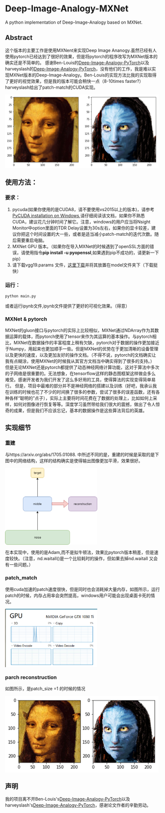 # Deep-Image-Analogy-MXNet
A python implementation of Deep-Image-Analogy based on MXNet.
## Abstract
这个版本的主要工作是使用MXNent来实现Deep Image Ananogy.虽然已经有人使用pytorch已经达到了很好的效果，但是将pytorch的程序改写为MXNet版本的确实还是不简单的。
感谢Ben-Louis的[Deep-Image-Analogy-PyTorch](https://github.com/Ben-Louis/Deep-Image-Analogy-PyTorch.git)以及harveyslash的[Deep-Image-Analogy-PyTorch](https://github.com/harveyslash/Deep-Image-Analogy-PyTorch.git)，没有他们的工作，我是难以实现MXNet版本的Deep-Image-Analogy。Ben-Louis的实现方法比我的实现取得了更好的视觉效果，但是我的版本可能会稍快一点（8-10times faster?）harveyslash给出了patch-match的CUDA实现。

<img src="./result/result.png" width = "500"  align=center />

## 使用方法：
### 要求：
1. pycuda(如果你使用的是CUDA8，请不要使用vs2015以上的版本)，请参考[PyCUDA installation on Windows](https://github.com/drasmuss/hessianfree/wiki/PyCUDA-installation-on-Windows),请仔细阅读该文档，如果你不熟悉CUDA，建议花几分钟时间了解它。注意，windows的用户应当将Nsight Monitor中option里面的TDR Delay设置为30s左右，如果你的显卡较差，建议你把这个时间设置的大一些，或者是适当减小patch-match的迭代次数。随后需要重启电脑。
2. MXNet GPU 版本。（如果你在导入MXNet的时候遇到了openSSL方面的错误，请使用指令**pip install -u pyopenssl**,如果遇到pip不成功的，请更新一下pip）
3. 请下载vgg19.params 文件，[这里下载](https://apache-mxnet.s3-accelerate.dualstack.amazonaws.com/gluon/models/vgg19-f7134366.zip)并将其放置在model文件夹下（下载挺快）
### 运行：
```
python main.py
```
或者运行ipynb文件,ipynb文件提供了更好的可视化效果。（得意）
### MXNet & pytorch
MXNet的gluon接口与pytorch的实际上比较相似，MXNet通过NDArray作为其数据运算的载体，而pytorch使用了tensor来作为其运算的基本操作。与pytorch相比，MXNet在数据操作的丰富程度上稍有欠缺，pytorch对于数据的操作更加接近于Numpy，用起来也更加顺手一些。但是MXNet的优势在于更加清晰的设备管理以及更快的速度，以及更加友好的操作文档。（不得不说，pytorch的文档确实让我有点糊涂，使用MXNet的时候我从其官方文档当中确实得到了很多的支持。）
但是无论MXNet还是pytorch都提供了动态神经网络计算功能，这对于算法中多次的子网络是很重要的。无法想象，在tensorflow这样的静态图框架这样做会多么难受。感谢开发者为我们开发了这么多好用的工具，使得算法的实现变得简单易行。
但是，项目中最难的部分并不是神经网络的搭建以及训练（好吧，我承认我在训练的时候也花了不少的时间换了很多的参数，尝试了很多的误差函数，还有各种各样“聪明的”点子），实际上主要将时间花费在了数据的处理上，比如如何上采样，如何对图像进行恢复等等。深度学习虽然带给我们很大的震撼，做出了令人惊奇的成果，但是我们不应该忘记，基本的数据操作是这些算法背后的英雄。

## 实现细节
### 重建
与https://arxiv.org/abs/1705.01088. 中所述不同的是，重建的时候是采取的是下图中的网络结构，这样的结构确实是使得输出图像更加平滑，效果很好。

<img src="./result/DIA_1.png" width = "300"  align=center />

 在本实现中，使用的是Adam,而不是拟牛顿法，效果比pytorch版本稍差，但是速度较快。（注意，nd.waitall()是一个比较耗时的操作，但如果去掉nd.waitall 又会有一些问题。）
### patch_match
使用cuda加速的patch速度很快，但是同时也会消耗掉大量内存，如图所示，运行patch的时候，内存占用率会突然提高，windows用户可能会出现桌面卡死的情况。

<img src="./result/DIA_2.PNG" width = "300"  align=center />

### parch reconstruction
如图所示，是patch_size =1 的时候的情况

<img src="./result/result_A.png" width = "500"  align=center />

## 声明
我的项目离不开Ben-Louis's[Deep-Image-Analogy-PyTorch](https://github.com/Ben-Louis/Deep-Image-Analogy-PyTorch.git)以及harveyslash's[Deep-Image-Analogy-PyTorch](https://github.com/harveyslash/Deep-Image-Analogy-PyTorch.git)，感谢论文作者的辛勤劳动。
